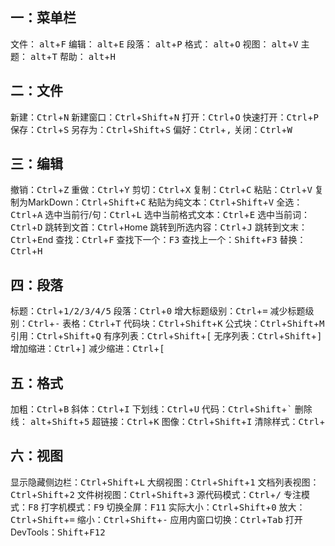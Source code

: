 
## 一：菜单栏
文件： <kbd>alt</kbd>+<kbd>F</kbd>
编辑： <kbd>alt</kbd>+<kbd>E</kbd>
段落： <kbd>alt</kbd>+<kbd>P</kbd>
格式： <kbd>alt</kbd>+<kbd>O</kbd>
视图： <kbd>alt</kbd>+<kbd>V</kbd>
主题： <kbd>alt</kbd>+<kbd>T</kbd>
帮助： <kbd>alt</kbd>+<kbd>H</kbd>

## 二：文件

新建：<kbd>Ctrl</kbd>+<kbd>N</kbd>
新建窗口：<kbd>Ctrl</kbd>+<kbd>Shift</kbd>+<kbd>N</kbd>
打开：<kbd>Ctrl</kbd>+<kbd>O</kbd>
快速打开：<kbd>Ctrl</kbd>+<kbd>P</kbd>
保存：<kbd>Ctrl</kbd>+<kbd>S</kbd>
另存为：<kbd>Ctrl</kbd>+<kbd>Shift</kbd>+<kbd>S</kbd>
偏好：<kbd>Ctrl</kbd>+<kbd>,</kbd>
关闭：<kbd>Ctrl</kbd>+<kbd>W</kbd>

## 三：编辑

撤销：<kbd>Ctrl</kbd>+<kbd>Z</kbd>
重做：<kbd>Ctrl</kbd>+<kbd>Y</kbd>
剪切：<kbd>Ctrl</kbd>+<kbd>X</kbd>
复制：<kbd>Ctrl</kbd>+<kbd>C</kbd>
粘贴：<kbd>Ctrl</kbd>+<kbd>V</kbd>
复制为MarkDown：<kbd>Ctrl</kbd>+<kbd>Shift</kbd>+<kbd>C</kbd>
粘贴为纯文本：<kbd>Ctrl</kbd>+<kbd>Shift</kbd>+<kbd>V</kbd>
全选：<kbd>Ctrl</kbd>+<kbd>A</kbd>
选中当前行/句：<kbd>Ctrl</kbd>+<kbd>L</kbd>
选中当前格式文本：<kbd>Ctrl</kbd>+<kbd>E</kbd>
选中当前词：<kbd>Ctrl</kbd>+<kbd>D</kbd>
跳转到文首：<kbd>Ctrl</kbd>+<kbd>H</kbd>ome
跳转到所选内容：<kbd>Ctrl</kbd>+<kbd>J</kbd>
跳转到文末：<kbd>Ctrl</kbd>+<kbd>E</kbd>nd
查找：<kbd>Ctrl</kbd>+<kbd>F</kbd>
查找下一个：<kbd>F3</kbd>
查找上一个：<kbd>Shift</kbd>+<kbd>F3</kbd>
替换：<kbd>Ctrl</kbd>+<kbd>H</kbd>

## 四：段落

标题：<kbd>Ctrl</kbd>+<kbd>1/2/3/4/5</kbd>
段落：<kbd>Ctrl</kbd>+<kbd>0</kbd>
增大标题级别：<kbd>Ctrl</kbd>+<kbd>=</kbd>
减少标题级别：<kbd>Ctrl</kbd>+<kbd>-</kbd>
表格：<kbd>Ctrl</kbd>+<kbd>T</kbd>
代码块：<kbd>Ctrl</kbd>+<kbd>Shift</kbd>+<kbd>K</kbd>
公式块：<kbd>Ctrl</kbd>+<kbd>Shift</kbd>+<kbd>M</kbd>
引用：<kbd>Ctrl</kbd>+<kbd>Shift</kbd>+<kbd>Q</kbd>
有序列表：<kbd>Ctrl</kbd>+<kbd>Shift</kbd>+<kbd>[</kbd>
无序列表：<kbd>Ctrl</kbd>+<kbd>Shift</kbd>+<kbd>]</kbd>
增加缩进：<kbd>Ctrl</kbd>+<kbd>]</kbd>
减少缩进：<kbd>Ctrl</kbd>+<kbd>[</kbd>

## 五：格式

加粗：<kbd>Ctrl</kbd>+<kbd>B</kbd>
斜体：<kbd>Ctrl</kbd>+<kbd>I</kbd>
下划线：<kbd>Ctrl</kbd>+<kbd>U</kbd>
代码：<kbd>Ctrl</kbd>+<kbd>Shift</kbd>+<kbd>`</kbd>
删除线： <kbd>alt</kbd>+<kbd>Shift</kbd>+<kbd>5</kbd>
超链接：<kbd>Ctrl</kbd>+<kbd>K</kbd>
图像：<kbd>Ctrl</kbd>+<kbd>Shift</kbd>+<kbd>I</kbd>
清除样式：<kbd>Ctrl</kbd>+

## 六：视图

显示隐藏侧边栏：<kbd>Ctrl</kbd>+<kbd>Shift</kbd>+<kbd>L</kbd>
大纲视图：<kbd>Ctrl</kbd>+<kbd>Shift</kbd>+<kbd>1</kbd>
文档列表视图：<kbd>Ctrl</kbd>+<kbd>Shift</kbd>+<kbd>2</kbd>
文件树视图：<kbd>Ctrl</kbd>+<kbd>Shift</kbd>+<kbd>3</kbd>
源代码模式：<kbd>Ctrl</kbd>+<kbd>/</kbd>
专注模式：<kbd>F8</kbd>
打字机模式：<kbd>F9</kbd>
切换全屏：<kbd>F11</kbd>
实际大小：<kbd>Ctrl</kbd>+<kbd>Shift</kbd>+<kbd>0</kbd>
放大：<kbd>Ctrl</kbd>+<kbd>Shift</kbd>+<kbd>=</kbd>
缩小：<kbd>Ctrl</kbd>+<kbd>Shift</kbd>+<kbd>-</kbd>
应用内窗口切换：<kbd>Ctrl</kbd>+<kbd>Tab</kbd>
打开DevTools：<kbd>Shift</kbd>+<kbd>F12</kbd>